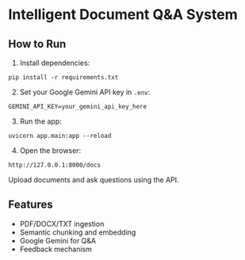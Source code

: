# Intelligent Document Q&A System

## How to Run

1. Install dependencies:
```
pip install -r requirements.txt
```

2. Set your Google Gemini API key in `.env`:
```
GEMINI_API_KEY=your_gemini_api_key_here
```

3. Run the app:
```
uvicorn app.main:app --reload
```

4. Open the browser:
```
http://127.0.0.1:8000/docs
```

Upload documents and ask questions using the API.

## Features

- PDF/DOCX/TXT ingestion
- Semantic chunking and embedding
- Google Gemini for Q&A
- Feedback mechanism